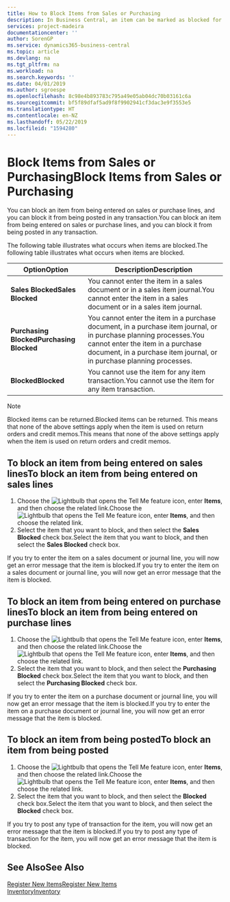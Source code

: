 ```yaml
---
title: How to Block Items from Sales or Purchasing
description: In Business Central, an item can be marked as blocked for sales, blocked for purchase, or blocked for all purposes.
services: project-madeira
documentationcenter: ''
author: SorenGP
ms.service: dynamics365-business-central
ms.topic: article
ms.devlang: na
ms.tgt_pltfrm: na
ms.workload: na
ms.search.keywords: ''
ms.date: 04/01/2019
ms.author: sgroespe
ms.openlocfilehash: 8c98e4b893783c795a49e05ab04dc70b03161c6a
ms.sourcegitcommit: bf5f89dfaf5ad9f8f9902941cf3dac3e9f3553e5
ms.translationtype: HT
ms.contentlocale: en-NZ
ms.lasthandoff: 05/22/2019
ms.locfileid: "1594280"
---
```

# <a name="block-items-from-sales-or-purchasing"></a><span data-ttu-id="19f67-103">Block Items from Sales or Purchasing</span><span class="sxs-lookup"><span data-stu-id="19f67-103">Block Items from Sales or Purchasing</span></span>
<span data-ttu-id="19f67-104">You can block an item from being entered on sales or purchase lines, and you can block it from being posted in any transaction.</span><span class="sxs-lookup"><span data-stu-id="19f67-104">You can block an item from being entered on sales or purchase lines, and you can block it from being posted in any transaction.</span></span>  

<span data-ttu-id="19f67-105">The following table illustrates what occurs when items are blocked.</span><span class="sxs-lookup"><span data-stu-id="19f67-105">The following table illustrates what occurs when items are blocked.</span></span>  

|<span data-ttu-id="19f67-106">Option</span><span class="sxs-lookup"><span data-stu-id="19f67-106">Option</span></span>|<span data-ttu-id="19f67-107">Description</span><span class="sxs-lookup"><span data-stu-id="19f67-107">Description</span></span>|  
|--------------------|------------|  
|<span data-ttu-id="19f67-108">**Sales Blocked**</span><span class="sxs-lookup"><span data-stu-id="19f67-108">**Sales Blocked**</span></span>|<span data-ttu-id="19f67-109">You cannot enter the item in a sales document or in a sales item journal.</span><span class="sxs-lookup"><span data-stu-id="19f67-109">You cannot enter the item in a sales document or in a sales item journal.</span></span>|  
|<span data-ttu-id="19f67-110">**Purchasing Blocked**</span><span class="sxs-lookup"><span data-stu-id="19f67-110">**Purchasing Blocked**</span></span>|<span data-ttu-id="19f67-111">You cannot enter the item in a purchase document, in a purchase item journal, or in purchase planning processes.</span><span class="sxs-lookup"><span data-stu-id="19f67-111">You cannot enter the item in a purchase document, in a purchase item journal, or in purchase planning processes.</span></span>|  
|<span data-ttu-id="19f67-112">**Blocked**</span><span class="sxs-lookup"><span data-stu-id="19f67-112">**Blocked**</span></span>|<span data-ttu-id="19f67-113">You cannot use the item for any item transaction.</span><span class="sxs-lookup"><span data-stu-id="19f67-113">You cannot use the item for any item transaction.</span></span>|  

> [!NOTE]
> <span data-ttu-id="19f67-114">Blocked items can be returned.</span><span class="sxs-lookup"><span data-stu-id="19f67-114">Blocked items can be returned.</span></span> <span data-ttu-id="19f67-115">This means that none of the above settings apply when the item is used on return orders and credit memos.</span><span class="sxs-lookup"><span data-stu-id="19f67-115">This means that none of the above settings apply when the item is used on return orders and credit memos.</span></span>

## <a name="to-block-an-item-from-being-entered-on-sales-lines"></a><span data-ttu-id="19f67-116">To block an item from being entered on sales lines</span><span class="sxs-lookup"><span data-stu-id="19f67-116">To block an item from being entered on sales lines</span></span>  

1.  <span data-ttu-id="19f67-117">Choose the ![Lightbulb that opens the Tell Me feature](media/ui-search/search_small.png "Tell me what you want to do") icon, enter **Items**, and then choose the related link.</span><span class="sxs-lookup"><span data-stu-id="19f67-117">Choose the ![Lightbulb that opens the Tell Me feature](media/ui-search/search_small.png "Tell me what you want to do") icon, enter **Items**, and then choose the related link.</span></span>  
2.  <span data-ttu-id="19f67-118">Select the item that you want to block, and then select the **Sales Blocked** check box.</span><span class="sxs-lookup"><span data-stu-id="19f67-118">Select the item that you want to block, and then select the **Sales Blocked** check box.</span></span>  

<span data-ttu-id="19f67-119">If you try to enter the item on a sales document or journal line, you will now get an error message that the item is blocked.</span><span class="sxs-lookup"><span data-stu-id="19f67-119">If you try to enter the item on a sales document or journal line, you will now get an error message that the item is blocked.</span></span>

## <a name="to-block-an-item-from-being-entered-on-purchase-lines"></a><span data-ttu-id="19f67-120">To block an item from being entered on purchase lines</span><span class="sxs-lookup"><span data-stu-id="19f67-120">To block an item from being entered on purchase lines</span></span>  

1.  <span data-ttu-id="19f67-121">Choose the ![Lightbulb that opens the Tell Me feature](media/ui-search/search_small.png "Tell me what you want to do") icon, enter **Items**, and then choose the related link.</span><span class="sxs-lookup"><span data-stu-id="19f67-121">Choose the ![Lightbulb that opens the Tell Me feature](media/ui-search/search_small.png "Tell me what you want to do") icon, enter **Items**, and then choose the related link.</span></span>  
2.  <span data-ttu-id="19f67-122">Select the item that you want to block, and then select the **Purchasing Blocked** check box.</span><span class="sxs-lookup"><span data-stu-id="19f67-122">Select the item that you want to block, and then select the **Purchasing Blocked** check box.</span></span>  

<span data-ttu-id="19f67-123">If you try to enter the item on a purchase document or journal line, you will now get an error message that the item is blocked.</span><span class="sxs-lookup"><span data-stu-id="19f67-123">If you try to enter the item on a purchase document or journal line, you will now get an error message that the item is blocked.</span></span>

## <a name="to-block-an-item-from-being-posted"></a><span data-ttu-id="19f67-124">To block an item from being posted</span><span class="sxs-lookup"><span data-stu-id="19f67-124">To block an item from being posted</span></span>
1. <span data-ttu-id="19f67-125">Choose the ![Lightbulb that opens the Tell Me feature](media/ui-search/search_small.png "Tell me what you want to do") icon, enter **Items**, and then choose the related link.</span><span class="sxs-lookup"><span data-stu-id="19f67-125">Choose the ![Lightbulb that opens the Tell Me feature](media/ui-search/search_small.png "Tell me what you want to do") icon, enter **Items**, and then choose the related link.</span></span>
2. <span data-ttu-id="19f67-126">Select the item that you want to block, and then select the **Blocked** check box.</span><span class="sxs-lookup"><span data-stu-id="19f67-126">Select the item that you want to block, and then select the **Blocked** check box.</span></span>

<span data-ttu-id="19f67-127">If you try to post any type of transaction for the item, you will now get an error message that the item is blocked.</span><span class="sxs-lookup"><span data-stu-id="19f67-127">If you try to post any type of transaction for the item, you will now get an error message that the item is blocked.</span></span>

## <a name="see-also"></a><span data-ttu-id="19f67-128">See Also</span><span class="sxs-lookup"><span data-stu-id="19f67-128">See Also</span></span>  
[<span data-ttu-id="19f67-129">Register New Items</span><span class="sxs-lookup"><span data-stu-id="19f67-129">Register New Items</span></span>](inventory-how-register-new-items.md)  
[<span data-ttu-id="19f67-130">Inventory</span><span class="sxs-lookup"><span data-stu-id="19f67-130">Inventory</span></span>](inventory-manage-inventory.md)  
